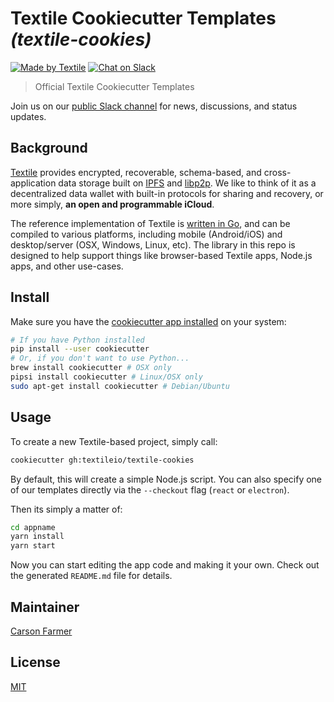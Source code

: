 # Textile Cookiecutter Templates _(textile-cookies)_

[![Made by Textile](https://img.shields.io/badge/made%20by-Textile-informational.svg?style=popout-square)](https://textile.io)
[![Chat on Slack](https://img.shields.io/badge/slack-slack.textile.io-informational.svg?style=popout-square)](https://slack.textile.io)

> Official Textile Cookiecutter Templates

Join us on our [public Slack channel](https://slack.textile.io/) for news, discussions, and status updates.

## Background

[Textile](https://www.textile.io) provides encrypted, recoverable, schema-based, and cross-application data storage built on [IPFS](https://github.com/ipfs) and [libp2p](https://github.com/libp2p). We like to think of it as a decentralized data wallet with built-in protocols for sharing and recovery, or more simply, **an open and programmable iCloud**.

The reference implementation of Textile is [written in Go](https://github.com/textileio/textile-go), and can be compiled to various platforms, including mobile (Android/iOS) and desktop/server (OSX, Windows, Linux, etc). The library in this repo is designed to help support things like browser-based Textile apps, Node.js apps, and other use-cases.

## Install

Make sure you have the [cookiecutter app installed](https://cookiecutter.readthedocs.io/en/latest/installation.html) on your system:

```sh
# If you have Python installed
pip install --user cookiecutter
# Or, if you don't want to use Python...
brew install cookiecutter # OSX only
pipsi install cookiecutter # Linux/OSX only
sudo apt-get install cookiecutter # Debian/Ubuntu
```

## Usage

To create a new Textile-based project, simply call:

```sh
cookiecutter gh:textileio/textile-cookies
```

By default, this will create a simple Node.js script. You can also specify one of our templates directly via the `--checkout` flag (`react` or `electron`).

Then its simply a matter of:

```sh
cd appname
yarn install
yarn start
```

Now you can start editing the app code and making it your own. Check out the generated `README.md` file for details.

## Maintainer

[Carson Farmer](https://github.com/carsonfarmer)

## License

[MIT](./LICENSE)
